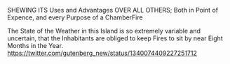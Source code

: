 SHEWING ITS
Uses and Advantages
OVER ALL OTHERS;
Both in Point of Expence, and every
Purpose of a ChamberFire

The State of the Weather in this Island is so extremely variable and uncertain, that the Inhabitants are obliged to keep Fires to sit by near Eight Months in the Year. https://twitter.com/gutenberg_new/status/1340074409227251712